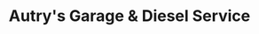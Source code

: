 ---
title: "Autry's Garage & Diesel Service"
url: /troy/autrys-garage-and-diesel-service/
shop: car repair
---
